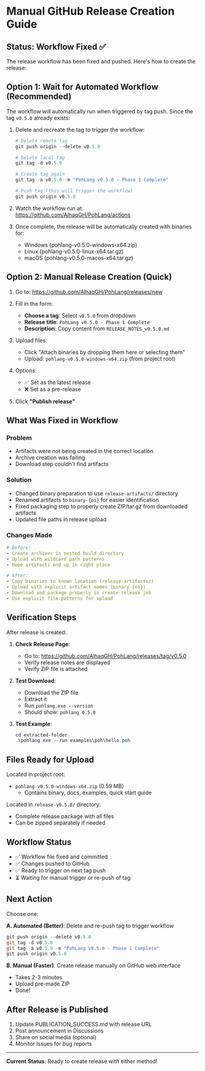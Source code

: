 # Manual GitHub Release Creation Guide

## Status: Workflow Fixed ✅

The release workflow has been fixed and pushed. Here's how to create the release:

## Option 1: Wait for Automated Workflow (Recommended)

The workflow will automatically run when triggered by tag push. Since the tag `v0.5.0` already exists:

1. Delete and recreate the tag to trigger the workflow:
   ```powershell
   # Delete remote tag
   git push origin --delete v0.5.0
   
   # Delete local tag
   git tag -d v0.5.0
   
   # Create tag again
   git tag -a v0.5.0 -m "PohLang v0.5.0 - Phase 1 Complete"
   
   # Push tag (this will trigger the workflow)
   git push origin v0.5.0
   ```

2. Watch the workflow run at:
   https://github.com/AlhaqGH/PohLang/actions

3. Once complete, the release will be automatically created with binaries for:
   - Windows (pohlang-v0.5.0-windows-x64.zip)
   - Linux (pohlang-v0.5.0-linux-x64.tar.gz)
   - macOS (pohlang-v0.5.0-macos-x64.tar.gz)

## Option 2: Manual Release Creation (Quick)

1. Go to: https://github.com/AlhaqGH/PohLang/releases/new

2. Fill in the form:
   - **Choose a tag**: Select `v0.5.0` from dropdown
   - **Release title**: `PohLang v0.5.0 - Phase 1 Complete`
   - **Description**: Copy content from `RELEASE_NOTES_v0.5.0.md`

3. Upload files:
   - Click "Attach binaries by dropping them here or selecting them"
   - Upload: `pohlang-v0.5.0-windows-x64.zip` (from project root)

4. Options:
   - ✅ Set as the latest release
   - ❌ Set as a pre-release

5. Click **"Publish release"**

## What Was Fixed in Workflow

### Problem
- Artifacts were not being created in the correct location
- Archive creation was failing
- Download step couldn't find artifacts

### Solution
- Changed binary preparation to use `release-artifacts/` directory
- Renamed artifacts to `binary-{os}` for easier identification
- Fixed packaging step to properly create ZIP/tar.gz from downloaded artifacts
- Updated file paths in release upload

### Changes Made
```yaml
# Before:
- Create archives in nested build directory
- Upload with wildcard path patterns
- Hope artifacts end up in right place

# After:
- Copy binaries to known location (release-artifacts/)
- Upload with explicit artifact names (binary-{os})
- Download and package properly in create-release job
- Use explicit file patterns for upload
```

## Verification Steps

After release is created:

1. **Check Release Page**:
   - Go to: https://github.com/AlhaqGH/PohLang/releases/tag/v0.5.0
   - Verify release notes are displayed
   - Verify ZIP file is attached

2. **Test Download**:
   - Download the ZIP file
   - Extract it
   - Run `pohlang.exe --version`
   - Should show: `pohlang 0.5.0`

3. **Test Example**:
   ```powershell
   cd extracted-folder
   .\pohlang.exe --run examples\poh\hello.poh
   ```

## Files Ready for Upload

Located in project root:
- `pohlang-v0.5.0-windows-x64.zip` (0.59 MB)
  - Contains binary, docs, examples, quick start guide

Located in `release-v0.5.0/` directory:
- Complete release package with all files
- Can be zipped separately if needed

## Workflow Status

- ✅ Workflow file fixed and committed
- ✅ Changes pushed to GitHub
- ✅ Ready to trigger on next tag push
- ⏳ Waiting for manual trigger or re-push of tag

## Next Action

Choose one:

**A. Automated (Better)**: Delete and re-push tag to trigger workflow
```powershell
git push origin --delete v0.5.0
git tag -d v0.5.0
git tag -a v0.5.0 -m "PohLang v0.5.0 - Phase 1 Complete"
git push origin v0.5.0
```

**B. Manual (Faster)**: Create release manually on GitHub web interface
- Takes 2-3 minutes
- Upload pre-made ZIP
- Done!

## After Release is Published

1. Update PUBLICATION_SUCCESS.md with release URL
2. Post announcement in Discussions
3. Share on social media (optional)
4. Monitor Issues for bug reports

---

**Current Status**: Ready to create release with either method!
